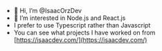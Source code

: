 - 👋 Hi, I’m @IsaacOrzDev
- 👀 I’m interested in Node.js and React.js
- I prefer to use Typescript rather than Javascript
- You can see what projects I have worked on from [https://isaacdev.com/](https://isaacdev.com/)
